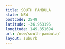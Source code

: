 ```yaml
---
title: SOUTH PAMBULA
state: NSW
postcode: 2549
latitude: -36.953196
longitude: 149.851694
url: /nsw/south-pambula/
layout: suburb
---
```

